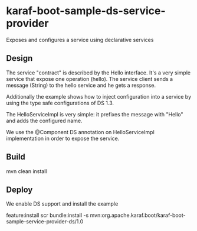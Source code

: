 <!--
    Licensed to the Apache Software Foundation (ASF) under one
    or more contributor license agreements.  See the NOTICE file
    distributed with this work for additional information
    regarding copyright ownership.  The ASF licenses this file
    to you under the Apache License, Version 2.0 (the
    "License"); you may not use this file except in compliance
    with the License.  You may obtain a copy of the License at

      http://www.apache.org/licenses/LICENSE-2.0

    Unless required by applicable law or agreed to in writing,
    software distributed under the License is distributed on an
    "AS IS" BASIS, WITHOUT WARRANTIES OR CONDITIONS OF ANY
    KIND, either express or implied.  See the License for the
    specific language governing permissions and limitations
    under the License.
-->

# karaf-boot-sample-ds-service-provider

Exposes and configures a service using declarative services

## Design

The service "contract" is described by the Hello interface. It's a very simple service that expose one operation (hello).
The service client sends a message (String) to the hello service and he gets a response.

Additionally the example shows how to inject configuration into a service by using the type safe configurations of DS 1.3.

The HelloServiceImpl is very simple: it prefixes the message with "Hello" and adds the configured name.

We use the @Component DS annotation on HelloServiceImpl implementation in order to expose the service.

## Build

  mvn clean install

## Deploy

We enable DS support and install the example

  feature:install scr
  bundle:install -s mvn:org.apache.karaf.boot/karaf-boot-sample-service-provider-ds/1.0


